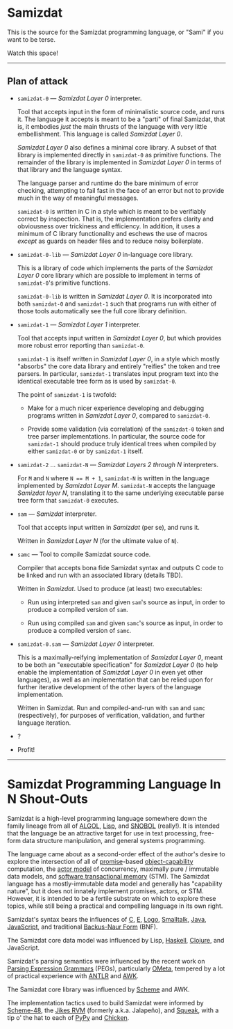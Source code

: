 Samizdat
========

This is the source for the Samizdat programming language, or "Sami" if
you want to be terse.

Watch this space!

- - - - -

Plan of attack
--------------

* `samizdat-0` &mdash; *Samizdat Layer 0* interpreter.

  Tool that accepts input in the form of minimalistic source code, and
  runs it. The language it accepts is meant to be a "parti" of final
  Samizdat, that is, it embodies *just* the main thrusts of the
  language with very little embellishment. This language is called
  *Samizdat Layer 0*.

  *Samizdat Layer 0* also defines a minimal core library. A subset
  of that library is implemented directly in `samizdat-0` as
  primitive functions. The remainder of the library is implemented
  in *Samizdat Layer 0* in terms of that library and the language
  syntax.

  The language parser and runtime do the bare minimum of error
  checking, attempting to fail fast in the face of an error but not to
  provide much in the way of meaningful messages.

  `samizdat-0` is written in C in a style which is meant to be
  verifiably correct by inspection. That is, the implementation
  prefers clarity and obviousness over trickiness and efficiency. In
  addition, it uses a minimum of C library functionality and eschews
  the use of macros *except* as guards on header files and to
  reduce noisy boilerplate.

* `samizdat-0-lib` &mdash; *Samizdat Layer 0* in-language core library.

  This is a library of code which implements the parts of the
  *Samizdat Layer 0* core library which are possible to implement
  in terms of `samizdat-0`'s primitive functions.

  `samizdat-0-lib` is written in *Samizdat Layer 0*. It is
  incorporated into both `samizdat-0` and `samizdat-1` such that
  programs run with either of those tools automatically see the
  full core library definition.

* `samizdat-1` &mdash; *Samizdat Layer 1* interpreter.

  Tool that accepts input written in *Samizdat Layer 0*, but
  which provides more robust error reporting than `samizdat-0`.

  `samizdat-1` is itself written in *Samizdat Layer 0*, in a style
  which mostly "absorbs" the core data library and entirely "reifies"
  the token and tree parsers. In particular, `samizdat-1` translates
  input program text into the identical executable tree form as is
  used by `samizdat-0`.

  The point of `samizdat-1` is twofold:

  * Make for a much nicer experience developing and debugging
    programs written in *Samizdat Layer 0*, compared to `samizdat-0`.

  * Provide some validation (via correlation) of the `samizdat-0`
    token and tree parser implementations. In particular, the source
    code for `samizdat-1` should produce truly identical trees
    when compiled by either `samizdat-0` or by `samizdat-1` itself.

* `samizdat-2` &hellip; `samizdat-N` &mdash; *Samizdat Layers 2
  through N* interpreters.

  For `M` and `N` where `N == M + 1`, `samizdat-N` is written in the
  language implemented by *Samizdat Layer M*. `samizdat-N` accepts the
  language *Samizdat layer N*, translating it to the same underlying
  executable parse tree form that `samizdat-0` executes.

* `sam` &mdash; *Samizdat* interpreter.

  Tool that accepts input written in *Samizdat* (per se), and runs
  it.

  Written in *Samizdat Layer N* (for the ultimate value of `N`).

* `samc` &mdash; Tool to compile Samizdat source code.

  Compiler that accepts bona fide Samizdat syntax and outputs C
  code to be linked and run with an associated library (details
  TBD).

  Written in *Samizdat*. Used to produce (at least) two executables:

  * Run using interpreted `sam` and given `sam`'s source as input, in
    order to produce a compiled version of `sam`.

  * Run using compiled `sam` and given `samc`'s source as input, in
    order to produce a compiled version of `samc`.

* `samizdat-0.sam` &mdash; *Samizdat Layer 0* interpreter.

  This is a maximally-reifying implementation of *Samizdat Layer 0*,
  meant to be both an "executable specification" for *Samizdat Layer
  0* (to help enable the implementation of *Samizdat Layer 0* in even
  yet other languages), as well as an implementation that can be
  relied upon for further iterative development of the other layers of
  the language implementation.

  Written in Samizdat. Run and compiled-and-run with `sam` and `samc`
  (respectively), for purposes of verification, validation, and
  further language iteration.

* ?

* Profit!

- - - - -

Samizdat Programming Language In N Shout-Outs
=============================================

Samizdat is a high-level programming language somewhere down the
family lineage from all of
[ALGOL](http://en.wikipedia.org/wiki/ALGOL),
[Lisp](http://en.wikipedia.org/wiki/LISP), and
[SNOBOL](http://en.wikipedia.org/wiki/SNOBOL) (really!). It is
intended that the language be an attractive target for use in
text processing, free-form data structure manipulation, and general
systems programming.

The language came about as a second-order effect of the author's
desire to explore the intersection of all of
[promise](http://en.wikipedia.org/wiki/Promise_%28programming%29)-based
[object-capability](http://en.wikipedia.org/wiki/Object-capability_model)
computation, the
[actor model](http://en.wikipedia.org/wiki/Actor_model) of
concurrency, maximally pure / immutable data models, and
[software transactional
memory](http://en.wikipedia.org/wiki/Software_transactional_memory)
(STM). The Samizdat language has a mostly-immutable data model and
generally has "capability nature", but it does not innately implement
promises, actors, or STM. However, it is intended to be a fertile
substrate on which to explore these topics, while still being a
practical and compelling language in its own right.

Samizdat's syntax bears the influences of
[C](http://en.wikipedia.org/wiki/C_%28programming_language%29),
[E](http://en.wikipedia.org/wiki/E_%28programming_language%29),
[Logo](http://en.wikipedia.org/wiki/Logo_%28programming_language%29),
[Smalltalk](http://en.wikipedia.org/wiki/Smalltalk),
[Java](http://en.wikipedia.org/wiki/Java_%28programming_language%29),
[JavaScript](http://en.wikipedia.org/wiki/JavaScript),
and traditional [Backus-Naur
Form](http://en.wikipedia.org/wiki/Backus%E2%80%93Naur_Form) (BNF).

The Samizdat core data model was influenced by Lisp,
[Haskell](http://en.wikipedia.org/wiki/Haskell_%28programming_language%29),
[Clojure](http://en.wikipedia.org/wiki/Clojure), and JavaScript.

Samizdat's parsing semantics were influenced by the recent work on
[Parsing Expression
Grammars](http://en.wikipedia.org/wiki/Parsing_expression_grammar) (PEGs),
particularly [OMeta](http://tinlizzie.org/ometa/), tempered by a lot
of practical experience with [ANTLR](http://en.wikipedia.org/wiki/ANTLR)
and [AWK](http://en.wikipedia.org/wiki/AWK).

The Samizdat core library was influenced by
[Scheme](http://en.wikipedia.org/wiki/Scheme_%28programming_language%29)
and AWK.

The implementation tactics used to build Samizdat were informed by
[Scheme-48](http://en.wikipedia.org/wiki/Scheme_48),
the [Jikes RVM](http://en.wikipedia.org/wiki/Jikes_RVM)
(formerly a.k.a. Jalape&ntilde;o), and
[Squeak](http://en.wikipedia.org/wiki/Squeak), with a tip o' the
hat to each of [PyPy](http://en.wikipedia.org/wiki/PyPy) and
[Chicken](http://en.wikipedia.org/wiki/Chicken_%28Scheme_implementation%29).
